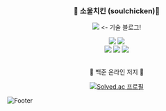 <h3 align="center"> 🐥 소울치킨 (soulchicken)🐣 </h3>
<p align="center">
<a href="https://velog.io/@soulchicken"><img src="https://img.shields.io/badge/chicken_velog-3DDC84?style=flat-square&logo=Blogger&logoColor=white"/></a> <- 기술 블로그!
</p>
<p align="center">
  <img src="https://img.shields.io/badge/HTML5-E34F26?style=flat-square&logo=HTML5&logoColor=white"/></a> 
  <img src="https://img.shields.io/badge/CSS3-1572B6?style=flat-square&logo=CSS3&logoColor=white"/></a>
  <br>
  <img src="https://img.shields.io/badge/Python-3776AB?style=flat-square&logo=Python&logoColor=white"/></a>
  <img src="https://img.shields.io/badge/Pandas-150458?style=flat-square&logo=Pandas&logoColor=white"/></a>
  <img src="https://img.shields.io/badge/MYSQL-4479A1?style=flat-square&logo=MYSQL&logoColor=white"/></a>
  <br>
  <br>
</p>

<div align="center">
  🔶 백준 온라인 저지 🔶  

<br />
  
  [![Solved.ac
프로필](http://mazassumnida.wtf/api/v2/generate_badge?boj=soulfever01)](https://solved.ac/soulfever01)
</div>

![Footer](https://capsule-render.vercel.app/api?type=waving&color=auto&height=200&section=footer)
